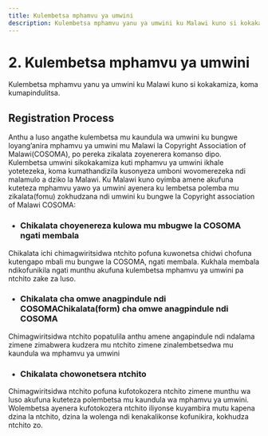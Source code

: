 ```yaml
---
title: Kulembetsa mphamvu ya umwini
description: Kulembetsa mphamvu yanu ya umwini ku Malawi kuno si kokakamiza, koma kumapindulitsa.
---
```

# 2. Kulembetsa mphamvu ya umwini

Kulembetsa mphamvu yanu ya umwini ku Malawi kuno si kokakamiza, koma kumapindulitsa.

## Registration Process

Anthu a luso angathe kulembetsa mu kaundula wa umwini ku bungwe loyang’anira mphamvu ya umwini mu Malawi la Copyright Association of Malawi(COSOMA), po pereka zikalata zoyenerera komanso dipo. Kulembetsa umwini sikokakamiza kuti mphamvu ya umwini ikhale yotetezeka, koma kumathandizila kusonyeza umboni wovomerezeka ndi malamulo a dziko la Malawi. Ku Malawi kuno oyimba amene akufuna kuteteza mphamvu yawo ya umwini ayenera ku lembetsa polemba mu zikalata(fomu) zokhudzana ndi umwini ku bungwe la Copyright association of Malawi COSOMA:

- ### Chikalata choyenereza kulowa mu mbugwe la COSOMA ngati membala

Chikalata ichi chimagwiritsidwa ntchito pofuna kuwonetsa chidwi chofuna kutengapo mbali mu bungwe la COSOMA, ngati membala. Kukhala membala ndikofunikila ngati munthu akufuna kulembetsa mphamvu ya umwini pa ntchito zake za luso.

- ### Chikalata cha omwe anagpindule ndi COSOMAChikalata(form) cha omwe anagpindule ndi COSOMA

Chimagwiritsidwa ntchito popatulila anthu amene angapindule ndi ndalama zimene zimabwera kudzera mu ntchito zimene zinalembetsedwa mu kaundula wa mphamvu ya umwini

- ### Chikalata chowonetsera ntchito

Chimagwiritsidwa ntchito pofuna kufotokozera ntchito zimene munthu wa luso akufuna kuteteza polembetsa mu kaundula wa mphamvu ya umwini. Wolembetsa ayenera kufotokozera ntchito iliyonse kuyambira mutu kapena dzina la ntchito, dzina la wolenga ndi kenakalikonse kofunikira, kokhudza ntchito zo.
